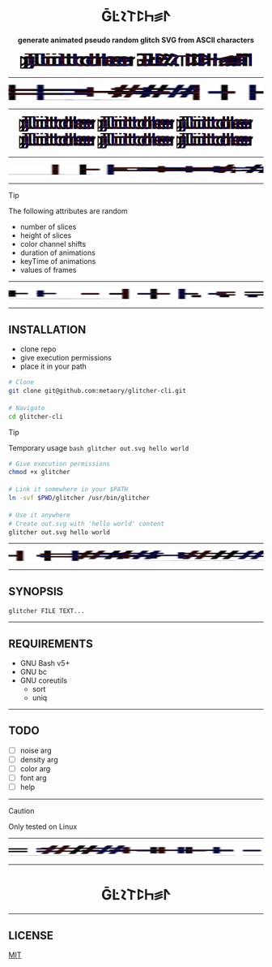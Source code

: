<div align="center">
  <h1>ḠĿ𐪌𐌕ꛕ𖩘꠵ⵤ</h1>
  <h4>generate animated pseudo random glitch SVG from ASCII characters</h4>
  <img src=".github/assets/glitcher.svg" width="45%" height="30" />
  <img src=".github/assets/logo.svg" width="45%" height="30" />
</div>

---

<div align="center">
    <img src=".github/assets/line_1.svg" width="100%" height="30"/>
</div>

---

<div align="center">
  <img src=".github/assets/demo_1.svg" width="30%" height="30" />
  <img src=".github/assets/demo_2.svg" width="30%" height="30" />
  <img src=".github/assets/demo_3.svg" width="30%" height="30" />
  <img src=".github/assets/demo_4.svg" width="30%" height="30" />
  <img src=".github/assets/demo_5.svg" width="30%" height="30" />
  <img src=".github/assets/demo_6.svg" width="30%" height="30" />
</div>

---

<div align="center">
  <img src=".github/assets/line_2.svg" width="100%" height="20"/>
</div>

---

> [!Tip]
> The following attributes are random
>
> - number of slices
> - height of slices
> - color channel shifts
> - duration of animations
> - keyTime of animations
> - values of frames

---

<div align="center">
  <img src=".github/assets/line_3.svg" width="100%" height="20"/>
</div>

---

INSTALLATION
------------

- clone repo
- give execution permissions
- place it in your path

```sh
# Clone
git clone git@github.com:metaory/glitcher-cli.git

# Navigate
cd glitcher-cli
```

> [!Tip]
> Temporary usage
> `bash glitcher out.svg hello world`

```sh
# Give execution permissions
chmod +x glitcher

# Link it somewhere in your $PATH
ln -svf $PWD/glitcher /usr/bin/glitcher

# Use it anywhere
# Create out.svg with 'hello world' content
glitcher out.svg hello world
```

---

<div align="center">
  <img src=".github/assets/line_4.svg" width="100%" height="20"/>
</div>

---

SYNOPSIS
--------

	glitcher FILE TEXT...

---

REQUIREMENTS
------------

- GNU Bash v5+
- GNU bc
- GNU coreutils
  - sort
  - uniq

---

TODO
----

- [ ] noise arg
- [ ] density arg
- [ ] color arg
- [ ] font arg
- [ ] help

---

> [!Caution]
> Only tested on Linux

---

<div align="center">
  <img src=".github/assets/line_5.svg" width="100%" height="20"/>
</div>

---

<div align="center">
  <h1>ḠĿ𐪌𐌕ꛕ𖩘꠵ⵤ</h1>
</div>

---

LICENSE
-------

[MIT](LICENSE)

